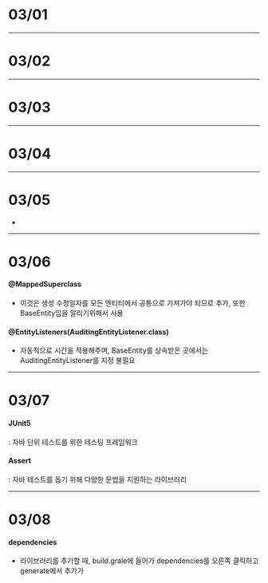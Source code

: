 # 03/01

---

# 03/02

---

# 03/03

---

# 03/04

---

# 03/05
- 

---

# 03/06
#### @MappedSuperclass 
- 이것은 생성 수정일자를 모든 엔티티에서 공통으로 가져가야 되므로 추가, 또한 BaseEntity임을 알리기위해서 사용
#### @EntityListeners(AuditingEntityListener.class)
- 자동적으로 시간을 적용해주며, BaseEntity를 상속받은 곳에서는 AuditingEntityListener를 지정 불필요

---

# 03/07
#### JUnit5
: 자바 단위 테스트를 위한 테스팅 프레임워크

#### Assert
: 자바 테스트를 돕기 위해 다양한 문법을 지원하는 라이브러리

---

# 03/08
#### dependencies
- 라이브러리를 추가할 때, build.grale에 들어가 dependencies를 오른쪽 클릭하고 generate에서 추가가 

